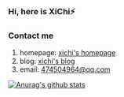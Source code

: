 ### Hi, here is XiChi⚡

### Contact me
1. homepage: [xichi's homepage](http://xichi.xyz/homepage/#/home)
2. blog: [xichi's blog](https://blog.xichi.xyz/)
3. email: 474504964@qq.com

<!--
**1999-XiChi/1999-XiChi** is a ✨ _special_ ✨ repository because its `README.md` (this file) appears on your GitHub profile.

Here are some ideas to get you started:

- 🔭 I’m currently working on ...
- 🌱 I’m currently learning ...
- 👯 I’m looking to collaborate on ...
- 🤔 I’m looking for help with ...
- 💬 Ask me about ...
- 📫 How to reach me: ...
- 😄 Pronouns: ...
- ⚡ Fun fact: ...
-->

[![Anurag's github stats](https://github-readme-stats.vercel.app/api?username=1999-XiChi)](https://github.com/1999-XiChi/github-readme-stats)
